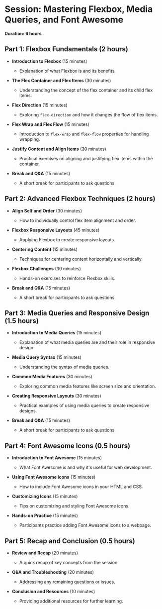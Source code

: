 # Session: Mastering Flexbox, Media Queries, and Font Awesome

**Duration: 6 hours**

## Part 1: Flexbox Fundamentals (2 hours)

- **Introduction to Flexbox** (15 minutes)
  - Explanation of what Flexbox is and its benefits.

- **The Flex Container and Flex Items** (30 minutes)
  - Understanding the concept of the flex container and its child flex items.

- **Flex Direction** (15 minutes)
  - Exploring `flex-direction` and how it changes the flow of flex items.

- **Flex Wrap and Flex Flow** (15 minutes)
  - Introduction to `flex-wrap` and `flex-flow` properties for handling wrapping.

- **Justify Content and Align Items** (30 minutes)
  - Practical exercises on aligning and justifying flex items within the container.

- **Break and Q&A** (15 minutes)
  - A short break for participants to ask questions.

## Part 2: Advanced Flexbox Techniques (2 hours)

- **Align Self and Order** (30 minutes)
  - How to individually control flex item alignment and order.

- **Flexbox Responsive Layouts** (45 minutes)
  - Applying Flexbox to create responsive layouts.

- **Centering Content** (15 minutes)
  - Techniques for centering content horizontally and vertically.

- **Flexbox Challenges** (30 minutes)
  - Hands-on exercises to reinforce Flexbox skills.

- **Break and Q&A** (15 minutes)
  - A short break for participants to ask questions.

## Part 3: Media Queries and Responsive Design (1.5 hours)

- **Introduction to Media Queries** (15 minutes)
  - Explanation of what media queries are and their role in responsive design.

- **Media Query Syntax** (15 minutes)
  - Understanding the syntax of media queries.

- **Common Media Features** (30 minutes)
  - Exploring common media features like screen size and orientation.

- **Creating Responsive Layouts** (30 minutes)
  - Practical examples of using media queries to create responsive designs.

- **Break and Q&A** (15 minutes)
  - A short break for participants to ask questions.

## Part 4: Font Awesome Icons (0.5 hours)

- **Introduction to Font Awesome** (15 minutes)
  - What Font Awesome is and why it's useful for web development.

- **Using Font Awesome Icons** (15 minutes)
  - How to include Font Awesome icons in your HTML and CSS.

- **Customizing Icons** (15 minutes)
  - Tips on customizing and styling Font Awesome icons.

- **Hands-on Practice** (15 minutes)
  - Participants practice adding Font Awesome icons to a webpage.

## Part 5: Recap and Conclusion (0.5 hours)

- **Review and Recap** (20 minutes)
  - A quick recap of key concepts from the session.

- **Q&A and Troubleshooting** (20 minutes)
  - Addressing any remaining questions or issues.

- **Conclusion and Resources** (10 minutes)
  - Providing additional resources for further learning.


